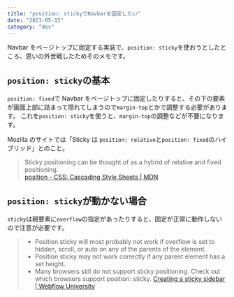 ```yaml
---
title: "position: stickyでNavbarを固定したい"
date: "2021-05-15"
category: "dev"
---
```


Navbar をページトップに固定する実装で、`position: sticky`を使おうとしたところ、思いの外苦戦したためそのメモです。

## `position: sticky`の基本

`position: fixed`で Navbar をページトップに固定したりすると、その下の要素が画面上部に詰まって隠れてしまうので`margin-top`とかで調整する必要があります。
これを`position: sticky`を使うと、`margin-top`の調整などが不要になります。

Mozilla のサイトでは「Sticky は `position: relative`と`position: fixed`のハイブリッド」とのこと。

> Sticky positioning can be thought of as a hybrid of relative and fixed positioning.  
> [position - CSS: Cascading Style Sheets | MDN](https://developer.mozilla.org/en-US/docs/Web/CSS/position)

## `position: sticky`が動かない場合

`sticky`は親要素に`overflow`の指定があったりすると、固定が正常に動作しないので注意が必要です。

> - Position sticky will most probably not work if overflow is set to hidden, scroll, or auto on any of the parents of the element.
> - Position sticky may not work correctly if any parent element has a set height.
> - Many browsers still do not support sticky positioning. Check out which browsers support position: sticky.
>   [Creating a sticky sidebar | Webflow University](https://university.webflow.com/lesson/create-a-sticky-sidebar#:~:text=Troubleshooting%20position%20sticky,-Sometimes%2C%20position%20sticky&text=That%20can%20happen%20for%20many,element%20has%20a%20set%20height.)
